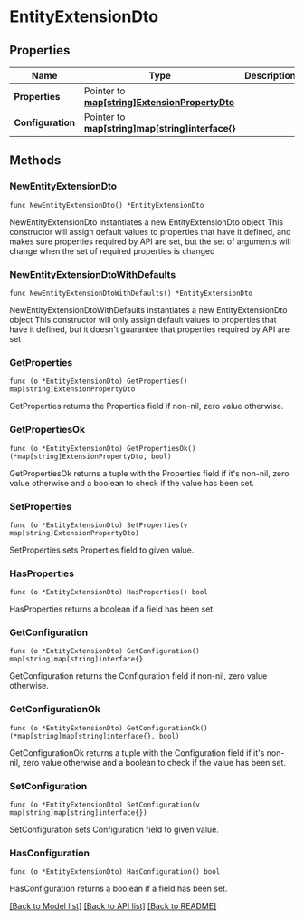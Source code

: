 # EntityExtensionDto

## Properties

Name | Type | Description | Notes
------------ | ------------- | ------------- | -------------
**Properties** | Pointer to [**map[string]ExtensionPropertyDto**](ExtensionPropertyDto.md) |  | [optional] 
**Configuration** | Pointer to **map[string]map[string]interface{}** |  | [optional] 

## Methods

### NewEntityExtensionDto

`func NewEntityExtensionDto() *EntityExtensionDto`

NewEntityExtensionDto instantiates a new EntityExtensionDto object
This constructor will assign default values to properties that have it defined,
and makes sure properties required by API are set, but the set of arguments
will change when the set of required properties is changed

### NewEntityExtensionDtoWithDefaults

`func NewEntityExtensionDtoWithDefaults() *EntityExtensionDto`

NewEntityExtensionDtoWithDefaults instantiates a new EntityExtensionDto object
This constructor will only assign default values to properties that have it defined,
but it doesn't guarantee that properties required by API are set

### GetProperties

`func (o *EntityExtensionDto) GetProperties() map[string]ExtensionPropertyDto`

GetProperties returns the Properties field if non-nil, zero value otherwise.

### GetPropertiesOk

`func (o *EntityExtensionDto) GetPropertiesOk() (*map[string]ExtensionPropertyDto, bool)`

GetPropertiesOk returns a tuple with the Properties field if it's non-nil, zero value otherwise
and a boolean to check if the value has been set.

### SetProperties

`func (o *EntityExtensionDto) SetProperties(v map[string]ExtensionPropertyDto)`

SetProperties sets Properties field to given value.

### HasProperties

`func (o *EntityExtensionDto) HasProperties() bool`

HasProperties returns a boolean if a field has been set.

### GetConfiguration

`func (o *EntityExtensionDto) GetConfiguration() map[string]map[string]interface{}`

GetConfiguration returns the Configuration field if non-nil, zero value otherwise.

### GetConfigurationOk

`func (o *EntityExtensionDto) GetConfigurationOk() (*map[string]map[string]interface{}, bool)`

GetConfigurationOk returns a tuple with the Configuration field if it's non-nil, zero value otherwise
and a boolean to check if the value has been set.

### SetConfiguration

`func (o *EntityExtensionDto) SetConfiguration(v map[string]map[string]interface{})`

SetConfiguration sets Configuration field to given value.

### HasConfiguration

`func (o *EntityExtensionDto) HasConfiguration() bool`

HasConfiguration returns a boolean if a field has been set.


[[Back to Model list]](../README.md#documentation-for-models) [[Back to API list]](../README.md#documentation-for-api-endpoints) [[Back to README]](../README.md)



